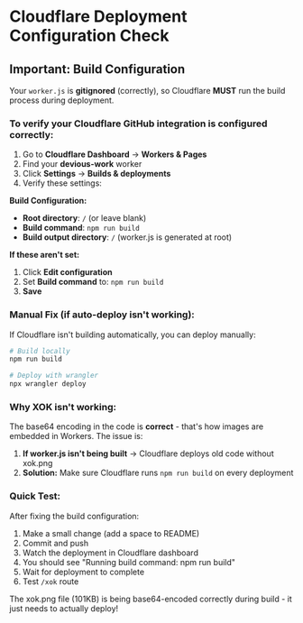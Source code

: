 # Cloudflare Deployment Configuration Check

## Important: Build Configuration

Your `worker.js` is **gitignored** (correctly), so Cloudflare **MUST** run the build process during deployment.

### To verify your Cloudflare GitHub integration is configured correctly:

1. Go to **Cloudflare Dashboard** → **Workers & Pages**
2. Find your **devious-work** worker
3. Click **Settings** → **Builds & deployments**
4. Verify these settings:

**Build Configuration:**
- **Root directory**: `/` (or leave blank)
- **Build command**: `npm run build`
- **Build output directory**: `/` (worker.js is generated at root)

**If these aren't set:**
1. Click **Edit configuration**
2. Set **Build command** to: `npm run build`
3. **Save**

### Manual Fix (if auto-deploy isn't working):

If Cloudflare isn't building automatically, you can deploy manually:

```bash
# Build locally
npm run build

# Deploy with wrangler
npx wrangler deploy
```

### Why XOK isn't working:

The base64 encoding in the code is **correct** - that's how images are embedded in Workers. The issue is:

1. **If worker.js isn't being built** → Cloudflare deploys old code without xok.png
2. **Solution:** Make sure Cloudflare runs `npm run build` on every deployment

### Quick Test:

After fixing the build configuration:
1. Make a small change (add a space to README)
2. Commit and push
3. Watch the deployment in Cloudflare dashboard
4. You should see "Running build command: npm run build"
5. Wait for deployment to complete
6. Test `/xok` route

The xok.png file (101KB) is being base64-encoded correctly during build - it just needs to actually deploy!
